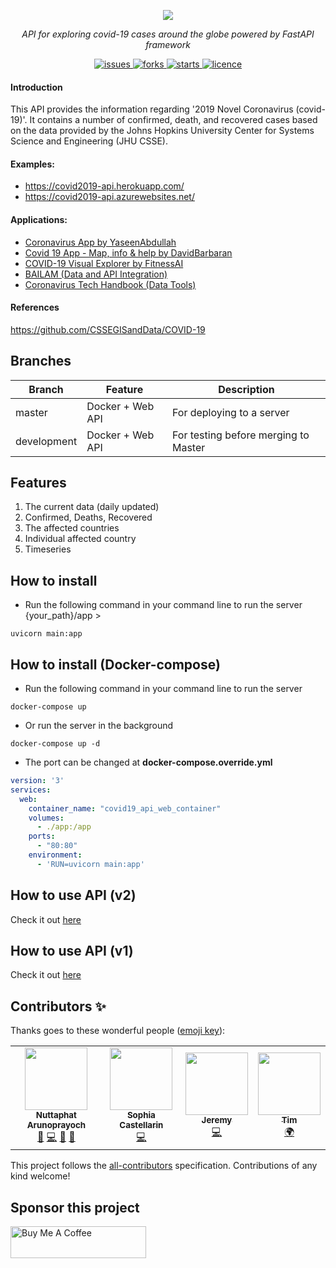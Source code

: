 <p align="center">
  <a href="https://nat236919.github.io/covid19-api/"><img src="https://i.ibb.co/tPJRFxT/COVID19-API-LOGO.png"></a>
</p>

<p align="center">
    <em>API for exploring covid-19 cases around the globe powered by FastAPI framework</em>
</p>

<p align="center">
  <a href="https://github.com/nat236919/Covid2019API/issues" target="_blank">
      <img src="https://img.shields.io/github/issues/nat236919/Covid2019API" alt="issues">
  </a>
  <a href="https://github.com/nat236919/Covid2019API/forks" target="_blank">
      <img src="https://img.shields.io/github/forks/nat236919/Covid2019API" alt="forks">
  </a>
  <a href="https://github.com/nat236919/Covid2019API/stars" target="_blank">
      <img src="https://img.shields.io/github/stars/nat236919/Covid2019API" alt="starts">
  </a>
  <a href="https://github.com/nat236919/Covid2019API/blob/master/LICENCE" target="_blank">
      <img src="https://img.shields.io/github/license/nat236919/Covid2019API" alt="licence">
  </a>
</p>

#### Introduction
This API provides the information regarding '2019 Novel Coronavirus (covid-19)'. It contains a number of confirmed, death, and recovered cases based on the data provided by the Johns Hopkins University Center for Systems Science and Engineering (JHU CSSE).

#### Examples:
* https://covid2019-api.herokuapp.com/
* https://covid2019-api.azurewebsites.net/

#### Applications:
* [Coronavirus App by YaseenAbdullah](https://github.com/YaseenAbdullah/coronavirus)
* [Covid 19 App - Map, info & help by DavidBarbaran](https://github.com/DavidBarbaran/Covid19App)
* [COVID-19 Visual Explorer by FitnessAI](https://www.fitnessai.com/covid-19-charts-coronavirus-growth-rate-visual-explorer)
* [BAILAM (Data and API Integration)](https://www.bailam.com/covid19)
* [Coronavirus Tech Handbook (Data Tools)](https://coronavirustechhandbook.com/data-tools)



#### References
https://github.com/CSSEGISandData/COVID-19

## Branches
|  Branch           |     Feature                      |              Description                                     |
| ----------------- | -------------------------------- |  ----------------------------------------------------------- |
| master            | Docker + Web API                 | For deploying to a server                                    |
| development       | Docker + Web API                 | For testing before merging to Master                         |

## Features
1. The current data (daily updated)
2. Confirmed, Deaths, Recovered
3. The affected countries
4. Individual affected country
5. Timeseries

## How to install
* Run the following command in your command line to run the server
{your_path}/app >
```console
uvicorn main:app
```

## How to install (Docker-compose)
* Run the following command in your command line to run the server
```console
docker-compose up
```

* Or run the server in the background
```console
docker-compose up -d
```

* The port can be changed at <b>docker-compose.override.yml</b>
```yml
version: '3'
services:
  web:
    container_name: "covid19_api_web_container"
    volumes:
      - ./app:/app
    ports:
      - "80:80"
    environment:
      - 'RUN=uvicorn main:app'
```

## How to use API (v2)
Check it out [here](./app/routers/v2/README.md)

## How to use API (v1)
Check it out [here](./app/routers/v1/README.md)

## Contributors ✨

Thanks goes to these wonderful people ([emoji key](https://allcontributors.org/docs/en/emoji-key)):

<!-- ALL-CONTRIBUTORS-LIST:START - Do not remove or modify this section -->
<!-- prettier-ignore-start -->
<!-- markdownlint-disable -->
<table>
  <tr>
    <td align="center"><a href="http://nuttaphat.azurewebsites.net"><img src="https://avatars0.githubusercontent.com/u/9074112?v=4" width="100px;" alt=""/><br /><sub><b>Nuttaphat Arunoprayoch</b></sub></a><br /><a href="#maintenance-nat236919" title="Maintenance">🚧</a> <a href="https://github.com/nat236919/Covid2019API/commits?author=nat236919" title="Code">💻</a> <a href="https://github.com/nat236919/Covid2019API/commits?author=nat236919" title="Documentation">📖</a> <a href="https://github.com/nat236919/Covid2019API/pulls?q=is%3Apr+reviewed-by%3Anat236919" title="Reviewed Pull Requests">👀</a></td>
    <td align="center"><a href="https://github.com/soapy1"><img src="https://avatars0.githubusercontent.com/u/976973?v=4" width="100px;" alt=""/><br /><sub><b>Sophia Castellarin</b></sub></a><br /><a href="https://github.com/nat236919/Covid2019API/commits?author=soapy1" title="Code">💻</a></td>
    <td align="center"><a href="https://keybase.io/endoffile78"><img src="https://avatars2.githubusercontent.com/u/11342054?v=4" width="100px;" alt=""/><br /><sub><b>Jeremy</b></sub></a><br /><a href="https://github.com/nat236919/Covid2019API/commits?author=endoffile78" title="Code">💻</a></td>
    <td align="center"><a href="https://github.com/ChooseYourPlan"><img src="https://avatars2.githubusercontent.com/u/32968964?v=4" width="100px;" alt=""/><br /><sub><b>Tim</b></sub></a><br /><a href="#translation-ChooseYourPlan" title="Translation">🌍</a></td>
  </tr>
</table>

<!-- markdownlint-enable -->
<!-- prettier-ignore-end -->
<!-- ALL-CONTRIBUTORS-LIST:END -->

This project follows the [all-contributors](https://github.com/all-contributors/all-contributors) specification. Contributions of any kind welcome!

## Sponsor this project
<a href="https://www.buymeacoffee.com/HdYFLQU" target="_blank"><img src="https://cdn.buymeacoffee.com/buttons/default-orange.png" alt="Buy Me A Coffee" style="height: 51px !important;width: 217px !important;" ></a>
